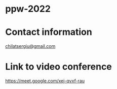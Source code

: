 # ppw-2022

# Contact information
chilatsergiu@gmail.com

# Link to video conference
https://meet.google.com/xej-qvxf-rau
